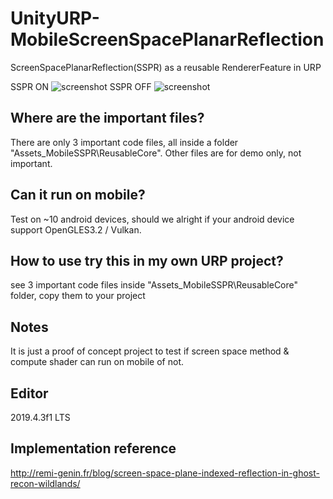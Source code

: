 # UnityURP-MobileScreenSpacePlanarReflection
 ScreenSpacePlanarReflection(SSPR) as a reusable RendererFeature in URP
 
 SSPR ON
 ![screenshot](https://i.imgur.com/cNaVHLK.png)
 SSPR OFF
 ![screenshot](https://i.imgur.com/0WCIcTM.png)

 Where are the important files?
-------------------
 There are only 3 important code files, all inside a folder "Assets\_MobileSSPR\ReusableCore".
 Other files are for demo only, not important.
 
 Can it run on mobile?
-------------------
 Test on ~10 android devices, should we alright if your android device support OpenGLES3.2 / Vulkan.
 
 How to use try this in my own URP project?
 -------------------
 see 3 important code files inside "Assets\_MobileSSPR\ReusableCore" folder, copy them to your project
 
 Notes
 -------------------
 It is just a proof of concept project to test if screen space method & compute shader can run on mobile of not.
 
 Editor
 -------------------
2019.4.3f1 LTS

Implementation reference
-------------------
http://remi-genin.fr/blog/screen-space-plane-indexed-reflection-in-ghost-recon-wildlands/
 
 
